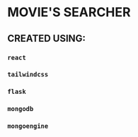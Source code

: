 # MOVIE'S SEARCHER


## CREATED USING:

### `react`
### `tailwindcss`
### `flask`
### `mongodb`
### `mongoengine`
